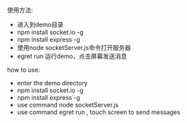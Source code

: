 使用方法:

* 进入到demo目录
* npm install socket.io -g
* npm install express -g
* 使用node socketServer.js命令打开服务器
* egret run 运行demo，点击屏幕发送消息


how to use:

* enter the demo directory
* npm install socket.io -g
* npm install express -g
* use command node socketServer.js
* use command egret run , touch screen to send messages